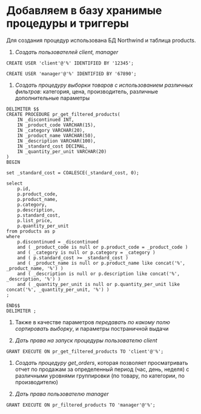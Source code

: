 # Добавляем в базу хранимые процедуры и триггеры

Для создания процедур использована БД Northwind и таблица products.

1. *Создать пользователей client, manager*

`CREATE USER 'client'@'%' IDENTIFIED BY '12345';`

`CREATE USER 'manager'@'%' IDENTIFIED BY '67890';`

1. *Создать процедуру выборки товаров с использованием различных фильтров*: категория, цена, производитель, различные дополнительные параметры

```
DELIMITER $$
CREATE PROCEDURE pr_get_filtered_products(
	IN _discontinued INT,
    IN _product_code VARCHAR(15),
    IN _category VARCHAR(20),
    IN _product_name VARCHAR(50),
    IN _description VARCHAR(100),
    IN _standard_cost DECIMAL,
    IN _quantity_per_unit VARCHAR(20)
)
BEGIN

set _standard_cost = COALESCE(_standard_cost, 0);

select 
    p.id, 
    p.product_code, 
    p.product_name, 
    p.category, 
    p.description, 
    p.standard_cost, 
    p.list_price, 
    p.quantity_per_unit
from products as p
where 
	p.discontinued = _discontinued
    and ( _product_code is null or p.product_code = _product_code )
    and ( _category is null or p.category = _category )
    and ( p.standard_cost >= _standard_cost )
    and ( _product_name is null or p.product_name like concat('%', _product_name, '%') )
    and ( _description is null or p.description like concat('%', _description, '%') )
    and ( _quantity_per_unit is null or p.quantity_per_unit like concat('%', _quantity_per_unit, '%') )
;

END$$
DELIMITER ;
```

1. Также в качестве параметров *передавать по какому полю сортировать выборку*, и параметры постраничной выдачи



1. *Дать права на запуск процедуры пользователю client*

`GRANT EXECUTE ON pr_get_filtered_products TO 'client'@'%';`

1. *Создать процедуру get_orders*, которая позволяет просматривать отчет по продажам за определенный период (час, день, неделя) с различными уровнями группировки (по товару, по категории, по производителю)



1. *Дать права пользователю manager*

`GRANT EXECUTE ON pr_filtered_products TO 'manager'@'%';`
